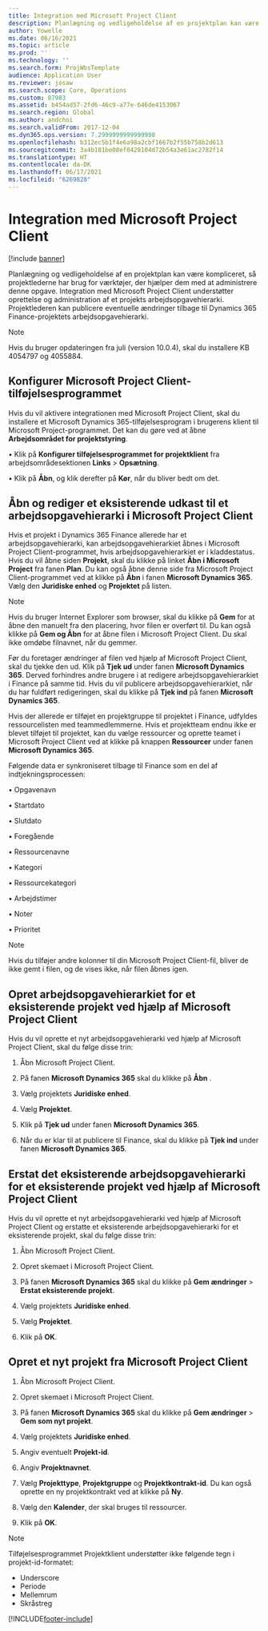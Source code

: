 ```yaml
---
title: Integration med Microsoft Project Client
description: Planlægning og vedligeholdelse af en projektplan kan være kompliceret, så projektlederne har brug for værktøjer, der hjælper dem med at administrere denne opgave. Integration med Microsoft Project Client understøtter oprettelse og administration af et projekts arbejdsopgavehierarki.
author: Yowelle
ms.date: 06/16/2021
ms.topic: article
ms.prod: ''
ms.technology: ''
ms.search.form: ProjWbsTemplate
audience: Application User
ms.reviewer: josaw
ms.search.scope: Core, Operations
ms.custom: 87983
ms.assetid: b454ad57-2fd6-46c9-a77e-646de4153067
ms.search.region: Global
ms.author: andchoi
ms.search.validFrom: 2017-12-04
ms.dyn365.ops.version: 7.2999999999999998
ms.openlocfilehash: b312ec5b1f4e6a98a2cbf1667b2f55b758b2d613
ms.sourcegitcommit: 3a4b181be08ef0428104d72b54a3e61ac2782f14
ms.translationtype: HT
ms.contentlocale: da-DK
ms.lasthandoff: 06/17/2021
ms.locfileid: "6269828"
---
```

# <a name="microsoft-project-client-integration"></a>Integration med Microsoft Project Client

[!include [banner](../includes/banner.md)]

Planlægning og vedligeholdelse af en projektplan kan være kompliceret, så projektlederne har brug for værktøjer, der hjælper dem med at administrere denne opgave. Integration med Microsoft Project Client understøtter oprettelse og administration af et projekts arbejdsopgavehierarki. Projektlederen kan publicere eventuelle ændringer tilbage til Dynamics 365 Finance-projektets arbejdsopgavehierarki.

> [!NOTE]
> Hvis du bruger opdateringen fra juli (version 10.0.4), skal du installere KB 4054797 og 4055884.

## <a name="configure-the-microsoft-project-client-add-in"></a>Konfigurer Microsoft Project Client-tilføjelsesprogrammet
Hvis du vil aktivere integrationen med Microsoft Project Client, skal du installere et Microsoft Dynamics 365-tilføjelsesprogram i brugerens klient til Microsoft Project-programmet. Det kan du gøre ved at åbne **Arbejdsområdet for projektstyring**.

• Klik på **Konfigurer tilføjelsesprogrammet for projektklient** fra arbejdsområdesektionen **Links** > **Opsætning**.

• Klik på **Åbn**, og klik derefter på **Kør**, når du bliver bedt om det.

## <a name="open-and-edit-an-existing-draft-work-breakdown-structure-in-microsoft-project-client"></a>Åbn og rediger et eksisterende udkast til et arbejdsopgavehierarki i Microsoft Project Client
Hvis et projekt i Dynamics 365 Finance allerede har et arbejdsopgavehierarki, kan arbejdsopgavehierarkiet åbnes i Microsoft Project Client-programmet, hvis arbejdsopgavehierarkiet er i kladdestatus. Hvis du vil åbne siden **Projekt**, skal du klikke på linket **Åbn i Microsoft Project** fra fanen **Plan**. Du kan også åbne denne side fra Microsoft Project Client-programmet ved at klikke på **Åbn** i fanen **Microsoft Dynamics 365**. Vælg den **Juridiske enhed** og **Projektet** på listen.

> [!NOTE]
> Hvis du bruger Internet Explorer som browser, skal du klikke på **Gem** for at åbne den manuelt fra den placering, hvor filen er overført til. Du kan også klikke på **Gem og Åbn** for at åbne filen i Microsoft Project Client. Du skal ikke omdøbe filnavnet, når du gemmer.

Før du foretager ændringer af filen ved hjælp af Microsoft Project Client, skal du tjekke den ud. Klik på **Tjek ud** under fanen **Microsoft Dynamics 365**. Derved forhindres andre brugere i at redigere arbejdsopgavehierarkiet i Finance på samme tid. Hvis du vil publicere arbejdsopgavehierarkiet, når du har fuldført redigeringen, skal du klikke på **Tjek ind** på fanen **Microsoft Dynamics 365**.

Hvis der allerede er tilføjet en projektgruppe til projektet i Finance, udfyldes ressourcelisten med teammedlemmerne. Hvis et projektteam endnu ikke er blevet tilføjet til projektet, kan du vælge ressourcer og oprette teamet i Microsoft Project Client ved at klikke på knappen **Ressourcer** under fanen **Microsoft Dynamics 365**. 

Følgende data er synkroniseret tilbage til Finance som en del af indtjekningsprocessen:

• Opgavenavn

• Startdato

• Slutdato

• Foregående

• Ressourcenavne

• Kategori

• Ressourcekategori

• Arbejdstimer

• Noter

• Prioritet

> [!NOTE]
> Hvis du tilføjer andre kolonner til din Microsoft Project Client-fil, bliver de ikke gemt i filen, og de vises ikke, når filen åbnes igen.

## <a name="create-the-work-breakdown-structure-for-an-existing-project-using-microsoft-project-client"></a>Opret arbejdsopgavehierarkiet for et eksisterende projekt ved hjælp af Microsoft Project Client
Hvis du vil oprette et nyt arbejdsopgavehierarki ved hjælp af Microsoft Project Client, skal du følge disse trin:


1.  Åbn Microsoft Project Client.

2.  På fanen **Microsoft Dynamics 365** skal du klikke på **Åbn** .

3.  Vælg projektets **Juridiske enhed**.

4.  Vælg **Projektet**.

5.  Klik på **Tjek ud** under fanen **Microsoft Dynamics 365**.

6.  Når du er klar til at publicere til Finance, skal du klikke på **Tjek ind** under fanen **Microsoft Dynamics 365**.

## <a name="replace-the-existing-work-breakdown-structure-for-an-existing-project-using-microsoft-project-client"></a>Erstat det eksisterende arbejdsopgavehierarki for et eksisterende projekt ved hjælp af Microsoft Project Client
Hvis du vil oprette et nyt arbejdsopgavehierarki ved hjælp af Microsoft Project Client og erstatte et eksisterende arbejdsopgavehierarki for et eksisterende projekt, skal du følge disse trin:

1.  Åbn Microsoft Project Client.

2.  Opret skemaet i Microsoft Project Client.

3.  På fanen **Microsoft Dynamics 365** skal du klikke på **Gem ændringer** > **Erstat eksisterende projekt**.

4.  Vælg projektets **Juridiske enhed**.

5.  Vælg **Projektet**.

6.  Klik på **OK**.

## <a name="create-a-new-project-from-within-microsoft-project-client"></a>Opret et nyt projekt fra Microsoft Project Client


1.  Åbn Microsoft Project Client.

2.  Opret skemaet i Microsoft Project Client.

3.  På fanen **Microsoft Dynamics 365** skal du klikke på **Gem ændringer** > **Gem som nyt projekt**.

4.  Vælg projektets **Juridiske enhed**.

5.  Angiv eventuelt **Projekt-id**.

6.  Angiv **Projektnavnet**.

7.  Vælg **Projekttype**, **Projektgruppe** og **Projektkontrakt-id**. Du kan også oprette en ny projektkontrakt ved at klikke på **Ny**.

8.  Vælg den **Kalender**, der skal bruges til ressourcer.

11. Klik på **OK**.

> [!NOTE]
> Tilføjelsesprogrammet Projektklient understøtter ikke følgende tegn i projekt-id-formatet:
> 
>   - Underscore
>   - Periode
>   - Mellemrum
>   - Skråstreg

[!INCLUDE[footer-include](../includes/footer-banner.md)]
